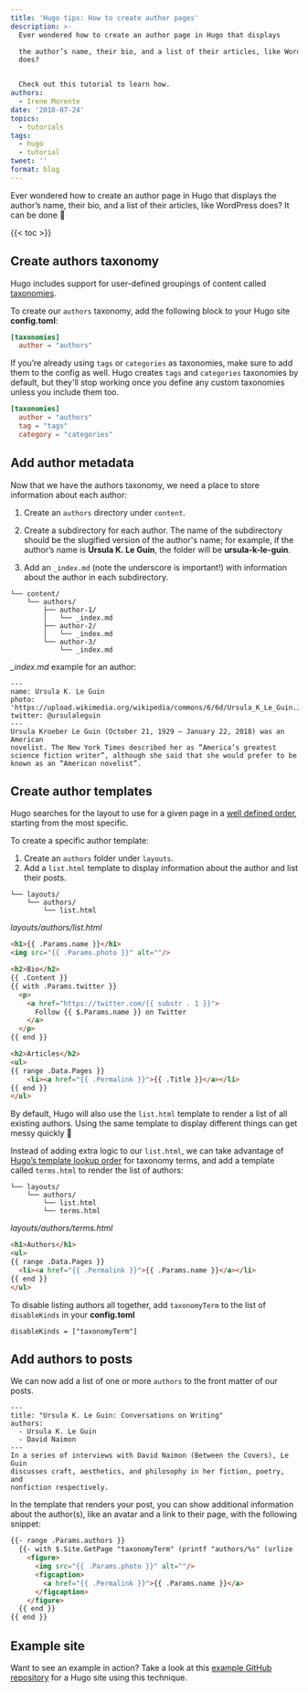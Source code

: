 ```yaml
---
title: 'Hugo tips: How to create author pages'
description: >-
  Ever wondered how to create an author page in Hugo that displays

  the author’s name, their bio, and a list of their articles, like WordPress
  does?


  Check out this tutorial to learn how.
authors:
  - Irene Morente
date: '2018-07-24'
topics:
  - tutorials
tags:
  - hugo
  - tutorial
tweet: ''
format: blog
---
```

Ever wondered how to create an author page in Hugo that displays
the author’s name, their bio, and a list of their articles, like WordPress does? It can be done 🙌

{{< toc >}}

## Create authors taxonomy

Hugo includes support for user-defined groupings of content called [taxonomies](https://gohugo.io/content-management/taxonomies/).

To create our `authors` taxonomy, add the following block to your Hugo site **config.toml**:

```toml
[taxonomies]
  author = "authors"
```

If you’re already using `tags` or `categories` as taxonomies, make sure to add them to the config as well. Hugo creates `tags` and `categories` taxonomies by default, but they'll stop working once you define any custom taxonomies unless you include them too.

```toml
[taxonomies]
  author = "authors"
  tag = "tags"
  category = "categories"
```

## Add author metadata

Now that we have the authors taxonomy, we need a place to store information about each author:

1. Create an `authors` directory under `content`.

2. Create a subdirectory for each author. The name of the subdirectory should be the slugified version of the author's name; for example, if the author’s name is **Ursula K. Le Guin**, the folder will be **ursula-k-le-guin**.

3. Add an `_index.md` (note the underscore is important!) with information about the author in each subdirectory.

```
└── content/
    └── authors/
        ├── author-1/
        │   └── _index.md
        ├── author-2/
        │   └── _index.md
        └── author-3/
            └── _index.md
```

*_index.md* example for an author:
```
---
name: Ursula K. Le Guin
photo: 'https://upload.wikimedia.org/wikipedia/commons/6/6d/Ursula_K_Le_Guin.JPG'
twitter: @ursulaleguin
---
Ursula Kroeber Le Guin (October 21, 1929 – January 22, 2018) was an American
novelist. The New York Times described her as “America’s greatest  science fiction writer”, although she said that she would prefer to be known as an “American novelist”.
```

## Create author templates

Hugo searches for the layout to use for a given page in a [well defined order](https://gohugo.io/templates/lookup-order/#examples-layout-lookup-for-taxonomy-list-pages), starting from the most specific.

To create a specific author template:

1. Create an `authors` folder under `layouts`.
2. Add a `list.html` template to display information about the author and list their posts.

```
└── layouts/
    └── authors/
        └── list.html
```

*layouts/authors/list.html*
```html
<h1>{{ .Params.name }}</h1>
<img src="{{ .Params.photo }}" alt=""/>

<h2>Bio</h2>
{{ .Content }}
{{ with .Params.twitter }}
  <p>
    <a href="https://twitter.com/{{ substr . 1 }}">
      Follow {{ $.Params.name }} on Twitter
    </a>
  </p>
{{ end }}

<h2>Articles</h2>
<ul>
{{ range .Data.Pages }}
    <li><a href="{{ .Permalink }}">{{ .Title }}</a></li>
{{ end }}
</ul>
```

By default, Hugo will also use the `list.html` template to render a list of all existing authors.
Using the same template to display different things can get messy quickly 🙈

Instead of adding extra logic to our `list.html`, we can take advantage of [Hugo’s template lookup order](https://gohugo.io/templates/lookup-order/#examples-layout-lookup-for-taxonomy-terms-pages) for taxonomy terms, and add a template called `terms.html` to render the list of authors:

```
└── layouts/
    └── authors/
        └── list.html
        └── terms.html
```

*layouts/authors/terms.html*
```html
<h1>Authors</h1>
<ul>
{{ range .Data.Pages }}
  <li><a href="{{ .Permalink }}">{{ .Params.name }}</a></li>
{{ end }}
</ul>
```

To disable listing authors all together, add `taxonomyTerm` to the list of `disableKinds` in your **config.toml**
```
disableKinds = ["taxonomyTerm"]
```

## Add authors to posts

We can now add a list of one or more `authors` to the front matter of our posts.

```
---
title: "Ursula K. Le Guin: Conversations on Writing"
authors:
  - Ursula K. Le Guin
  - David Naimon
---
In a series of interviews with David Naimon (Between the Covers), Le Guin
discusses craft, aesthetics, and philosophy in her fiction, poetry, and
nonfiction respectively.
```

In the template that renders your post, you can show additional information about the author(s), like an avatar and a link to their page, with the following snippet:

```html
{{- range .Params.authors }}
  {{- with $.Site.GetPage "taxonomyTerm" (printf "authors/%s" (urlize .)) }}
    <figure>
      <img src="{{ .Params.photo }}" alt=""/>
      <figcaption>
        <a href="{{ .Permalink }}">{{ .Params.name }}</a>
      </figcaption>
    </figure>
  {{ end }}
{{ end }}
```


## Example site

Want to see an example in action? Take a look at this [example GitHub repository](https://github.com/imorente/hugo-multiauthor-example) for a Hugo site using this technique.
